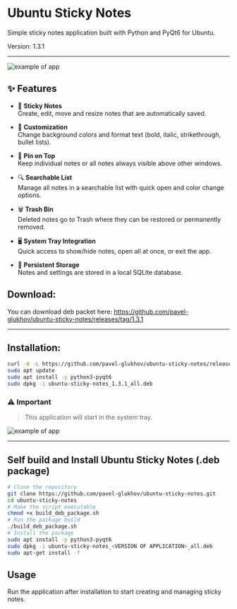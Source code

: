 # Ubuntu Sticky Notes

Simple sticky notes application built with Python and PyQt6 for Ubuntu.

Version: 1.3.1
_______________

![example of app](https://github.com/pavel-glukhov/ubuntu_sticky_notes/blob/main/pic/example_1.3.0.png)

## ✨ Features

- 📝 **Sticky Notes**  
  Create, edit, move and resize notes that are automatically saved.

- 🎨 **Customization**  
  Change background colors and format text (bold, italic, strikethrough, bullet lists).

- 📌 **Pin on Top**  
  Keep individual notes or all notes always visible above other windows.

- 🔍 **Searchable List**  
  Manage all notes in a searchable list with quick open and color change options.

- 🗑 **Trash Bin**  
  Deleted notes go to Trash where they can be restored or permanently removed.

- 🖥 **System Tray Integration**  
  Quick access to show/hide notes, open all at once, or exit the app.

- 💾 **Persistent Storage**  
  Notes and settings are stored in a local SQLite database.


## Download:
You can download deb packet here:
https://github.com/pavel-glukhov/ubuntu-sticky-notes/releases/tag/1.3.1
______________________________________________________________________________________
## Installation:
```bash
curl -O -L https://github.com/pavel-glukhov/ubuntu-sticky-notes/releases/download/1.3.1/ubuntu-sticky-notes_1.3.1_all.deb
sudo apt update
sudo apt install -y python3-pyqt6
sudo dpkg -i ubuntu-sticky-notes_1.3.1_all.deb
```

### ⚠️ Important
> This application will start in the system tray.

![example of app](https://github.com/pavel-glukhov/ubuntu_sticky_notes/blob/main/pic/tray_example.png)
_____________________________________________________________________________________
## Self build and Install Ubuntu Sticky Notes (.deb package)

``` bash
# Clone the repository
git clone https://github.com/pavel-glukhov/ubuntu-sticky-notes.git
cd ubuntu-sticky-notes
# Make the script executable
chmod +x build_deb_package.sh
# Run the package build
./build_deb_package.sh
# Install the package
sudo apt install -y python3-pyqt6
sudo dpkg -i ubuntu-sticky-notes_<VERSION OF APPLICATION>_all.deb
sudo apt-get install -f
```

## Usage
Run the application after installation to start creating and managing sticky notes.
